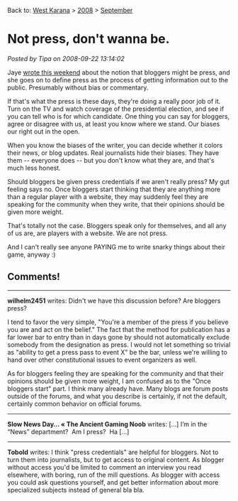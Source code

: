 Back to: [West Karana](/posts/westkarana.md) > [2008](/posts/2008/westkarana.md) > [September](./westkarana.md)
# Not press, don't wanna be.

*Posted by Tipa on 2008-09-22 13:14:02*

Jaye [wrote this weekend](http://www.journeyswithjaye.com/?p=1365) about the notion that bloggers might be press, and she goes on to define press as the process of getting information out to the public. Presumably without bias or commentary.

If that's what the press is these days, they're doing a really poor job of it. Turn on the TV and watch coverage of the presidential election, and see if you can tell who is for which candidate. One thing you can say for bloggers, agree or disagree with us, at least you know where we stand. Our biases our right out in the open.

When you know the biases of the writer, you can decide whether it colors their news, or blog updates. Real journalists hide their biases. They have them -- everyone does -- but you don't know what they are, and that's much less honest.

Should bloggers be given press credentials if we aren't really press? My gut feeling says no. Once bloggers start thinking that they are anything more than a regular player with a website, they may suddenly feel they are speaking for the community when they write, that their opinions should be given more weight.

That's totally not the case. Bloggers speak only for themselves, and all any of us are, are players with a website. We are not press.

And I can't really see anyone PAYING me to write snarky things about their game, anyway :)
## Comments!

---

**wilhelm2451** writes: Didn't we have this discussion before? Are bloggers press?

I tend to favor the very simple, "You're a member of the press if you believe you are and act on the belief." The fact that the method for publication has a far lower bar to entry than in days gone by should not automatically exclude somebody from the designation as press. I would not let something so trivial as "ability to get a press pass to event X" be the bar, unless we're willing to hand over other constitutional issues to event organizers as well.

As for bloggers feeling they are speaking for the community and that their opinions should be given more weight, I am confused as to the "Once bloggers start" part. I think many already have. Many blogs are forum posts outside of the forums, and what you describe is certainly, if not the default, certainly common behavior on official forums.

---

**Slow News Day&#8230; &laquo; The Ancient Gaming Noob** writes: [...] I’m in the “News” department?  Am I press?  Ha [...]

---

**Tobold** writes: I think "press credentials" are helpful for bloggers. Not to turn them into journalists, but to get access to original content. As blogger without access you'd be limited to comment an interview you read elsewhere, with boring, run of the mill questions. As blogger with access you could ask questions yourself, and get better information about more specialized subjects instead of general bla bla.


